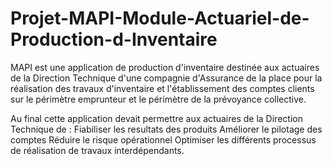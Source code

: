 # Projet-MAPI-Module-Actuariel-de-Production-d-Inventaire
MAPI est une application de production d'inventaire destinée aux actuaires de la Direction Technique d'une 
compagnie d'Assurance de la place pour la réalisation des travaux d'inventaire et l'établissement 
des comptes clients sur le périmètre emprunteur et le périmètre de la prévoyance collective.

Au final cette application devait permettre aux actuaires de la Direction Technique de :
Fiabiliser les resultats des produits
Améliorer le pilotage des comptes
Réduire le risque opérationnel
Optimiser les différents processus de réalisation de travaux interdépendants.
